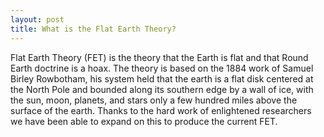 ```yaml
---
layout: post
title: What is the Flat Earth Theory?
---
```


Flat Earth Theory (FET) is the theory that the Earth is flat and that Round Earth doctrine is a hoax. The theory is based on the 1884 work of Samuel Birley Rowbotham, his system held that the earth is a flat disk centered at the North Pole and bounded along its southern edge by a wall of ice, with the sun, moon, planets, and stars only a few hundred miles above the surface of the earth. Thanks to the hard work of enlightened researchers we have been able to expand on this to produce the current FET.
